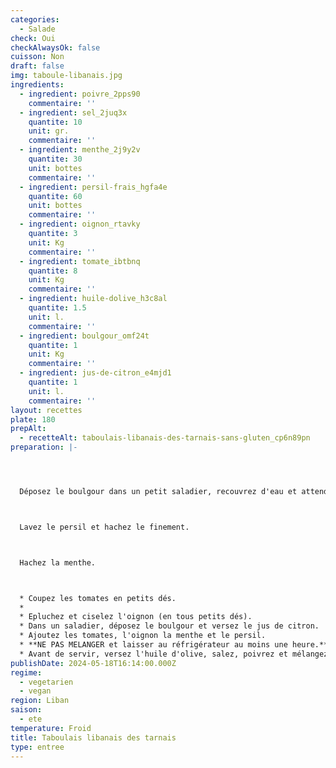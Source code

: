 ```yaml
---
categories:
  - Salade
check: Oui
checkAlwaysOk: false
cuisson: Non
draft: false
img: taboule-libanais.jpg
ingredients:
  - ingredient: poivre_2pps90
    commentaire: ''
  - ingredient: sel_2juq3x
    quantite: 10
    unit: gr.
    commentaire: ''
  - ingredient: menthe_2j9y2v
    quantite: 30
    unit: bottes
    commentaire: ''
  - ingredient: persil-frais_hgfa4e
    quantite: 60
    unit: bottes
    commentaire: ''
  - ingredient: oignon_rtavky
    quantite: 3
    unit: Kg
    commentaire: ''
  - ingredient: tomate_ibtbnq
    quantite: 8
    unit: Kg
    commentaire: ''
  - ingredient: huile-dolive_h3c8al
    quantite: 1.5
    unit: l.
    commentaire: ''
  - ingredient: boulgour_omf24t
    quantite: 1
    unit: Kg
    commentaire: ''
  - ingredient: jus-de-citron_e4mjd1
    quantite: 1
    unit: l.
    commentaire: ''
layout: recettes
plate: 180
prepAlt:
  - recetteAlt: taboulais-libanais-des-tarnais-sans-gluten_cp6n89pn
preparation: |-




  Déposez le boulgour dans un petit saladier, recouvrez d'eau et attendez une dizaine de minutes. Rincez, égouttez et séchez-le dans un torchon.



  Lavez le persil et hachez le finement.



  Hachez la menthe.



  * Coupez les tomates en petits dés.
  *
  * Epluchez et ciselez l'oignon (en tous petits dés).
  * Dans un saladier, déposez le boulgour et versez le jus de citron.
  * Ajoutez les tomates, l'oignon la menthe et le persil.
  * **NE PAS MELANGER et laisser au réfrigérateur au moins une heure.**
  * Avant de servir, versez l'huile d'olive, salez, poivrez et mélangez.
publishDate: 2024-05-18T16:14:00.000Z
regime:
  - vegetarien
  - vegan
region: Liban
saison:
  - ete
temperature: Froid
title: Taboulais libanais des tarnais
type: entree
---
```

